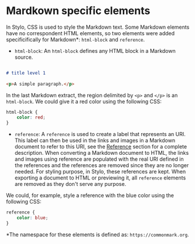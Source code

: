 
# Mardkown specific elements 


In Stylo, CSS is used to style the Markdown text. Some Markdown elements have no correspondent HTML elements, so two elements were added specificifically for Markdown*: `html-block` and `reference`.

- `html-block`: An `html-block` defines any HTML block in a Markdown source. 
 
``` markdown 

# title level 1 
 
<p>A simple paragraph.</p>

```

In the last Markdown extract, the region delimited by `<p>` and `</p>` is an `html-block`. We could give it a red color using the following CSS: 

``` css
html-block {
    color: red;
}
```

- `reference`: A `reference` is used to create a label that represents an URI. This label can then be used in the links and images in a Markdown document to refer to this URI, see the [Reference](#mdReference) section for a complete description. When converting a Markdown document to HTML, the links and images using reference are populated with the real URI defined in the references and the references are removed since they are no longer needed. For styling purpose, in Stylo, these references are kept. When exporting a document to HTML or previewing it, all `reference` elements are removed as they don't serve any purpose. 

We could, for example, style a reference with the blue color using the following CSS: 

``` css
reference {
    color: blue; 
}
```

*The namespace for these elements is defined as: `https://commonmark.org`.
